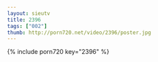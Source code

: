 ```yaml
--- 
layout: sieutv
title: 2396
tags: ["002"]
thumb: http://porn720.net/video/2396/poster.jpg
---
```

{% include porn720 key="2396" %} 
